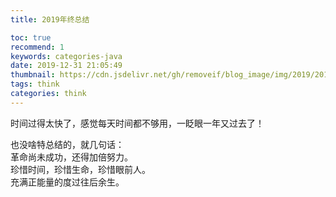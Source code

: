 ```yaml
---
title: 2019年终总结

toc: true
recommend: 1
keywords: categories-java
date: 2019-12-31 21:05:49
thumbnail: https://cdn.jsdelivr.net/gh/removeif/blog_image/img/2019/20191231210830.png
tags: think
categories: think
---
```

时间过得太快了，感觉每天时间都不够用，一眨眼一年又过去了！
<!-- more -->

也没啥特总结的，就几句话：  
革命尚未成功，还得加倍努力。  
珍惜时间，珍惜生命，珍惜眼前人。  
充满正能量的度过往后余生。  

